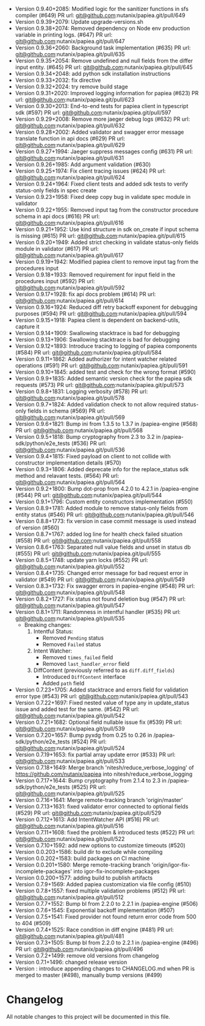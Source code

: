 - Version 0.9.40+2085: Modified logic for the sanitizer functions in sfs compiler (#649) PR url: git@github.com:nutanix/papiea.git/pull/649
- Version 0.9.39+2079: Update upgrade-versions.sh
- Version 0.9.38+2074: Removed dependency on Node env production variable in printing logs. (#647) PR url: git@github.com:nutanix/papiea.git/pull/647
- Version 0.9.36+2060: Background task implementation (#635) PR url: git@github.com:nutanix/papiea.git/pull/635
- Version 0.9.35+2054: Remove undefined and null fields from the differ input entity. (#645) PR url: git@github.com:nutanix/papiea.git/pull/645
- Version 0.9.34+2048: add python sdk installation instructions
- Version 0.9.33+2032: fix directive
- Version 0.9.32+2024: try remove build stage
- Version 0.9.31+2020: Improved logging information for papiea (#623) PR url: git@github.com:nutanix/papiea.git/pull/623
- Version 0.9.30+2013: End-to-end tests for papiea client in typescript sdk (#597) PR url: git@github.com:nutanix/papiea.git/pull/597
- Version 0.9.29+2008: Remove more jaeger debug logs (#632) PR url: git@github.com:nutanix/papiea.git/pull/632
- Version 0.9.28+2002: Added validator and swagger error message translate function in api docs (#629) PR url: git@github.com:nutanix/papiea.git/pull/629
- Version 0.9.27+1994: Jaeger suppress messages config (#631) PR url: git@github.com:nutanix/papiea.git/pull/631
- Version 0.9.26+1985: Add argument validation (#630)
- Version 0.9.25+1974: Fix client tracing issues (#624) PR url: git@github.com:nutanix/papiea.git/pull/624
- Version 0.9.24+1964: Fixed client tests and added sdk tests to verify status-only fields in spec create
- Version 0.9.23+1958: Fixed deep copy bug in validate spec module in validator
- Version 0.9.22+1955: Removed input tag from the constructor procedure schema in api docs (#616) PR url: git@github.com:nutanix/papiea.git/pull/616
- Version 0.9.21+1952: Use kind structure in sdk on_create if input schema is missing (#615) PR url: git@github.com:nutanix/papiea.git/pull/615
- Version 0.9.20+1949: Added strict checking in validate status-only fields module in validator (#617) PR url: git@github.com:nutanix/papiea.git/pull/617
- Version 0.9.19+1942: Modified papiea client to remove input tag from the procedures input
- Version 0.9.18+1933: Removed requirement for input field in the procedures input (#592) PR url: git@github.com:nutanix/papiea.git/pull/592
- Version 0.9.17+1928: fix api docs problem (#614) PR url: git@github.com:nutanix/papiea.git/pull/614
- Version 0.9.16+1924: Reduced diff retry backoff exponent for debugging purposes (#594) PR url: git@github.com:nutanix/papiea.git/pull/594
- Version 0.9.15+1918: Papiea client is dependent on backend-utils, capture it
- Version 0.9.14+1909: Swallowing stacktrace is bad for debugging
- Version 0.9.13+1906: Swallowing stacktrace is bad for debugging
- Version 0.9.12+1893: Introduce tracing to logging of papiea components (#584) PR url: git@github.com:nutanix/papiea.git/pull/584
- Version 0.9.11+1862: Added authorizer for intent watcher related operations (#591) PR url: git@github.com:nutanix/papiea.git/pull/591
- Version 0.9.10+1845: added test and check for the wrong format (#590)
- Version 0.9.9+1835: Added semantic version check for the papiea sdk requests (#573) PR url: git@github.com:nutanix/papiea.git/pull/573
- Version 0.9.8+1831: Logging verbosity (#578) PR url: git@github.com:nutanix/papiea.git/pull/578
- Version 0.9.7+1824: Added validation check to not allow required status-only fields in schema (#569) PR url: git@github.com:nutanix/papiea.git/pull/569
- Version 0.9.6+1821: Bump ini from 1.3.5 to 1.3.7 in /papiea-engine (#568) PR url: git@github.com:nutanix/papiea.git/pull/568
- Version 0.9.5+1818: Bump cryptography from 2.3 to 3.2 in /papiea-sdk/python/e2e_tests (#536) PR url: git@github.com:nutanix/papiea.git/pull/536
- Version 0.9.4+1815: Fixed payload on client to not collide with constructor implementation details (#570)
- Version 0.9.3+1806: Added deprecate info for the replace_status sdk method and relavant tests. (#564) PR url: git@github.com:nutanix/papiea.git/pull/564
- Version 0.9.2+1800: Bump dot-prop from 4.2.0 to 4.2.1 in /papiea-engine (#544) PR url: git@github.com:nutanix/papiea.git/pull/544
- Version 0.9.1+1796: Custom entity constructors implementation (#550)
- Version 0.8.9+1781: Added module to remove status-only fields from entity status (#546) PR url: git@github.com:nutanix/papiea.git/pull/546
- Version 0.8.8+1773: fix version in case commit message is used instead of version (#560)
- Version 0.8.7+1767: added log line for health check failed situation (#558) PR url: git@github.com:nutanix/papiea.git/pull/558
- Version 0.8.6+1763: Separated null value fields and unset in status db (#555) PR url: git@github.com:nutanix/papiea.git/pull/555
- Version 0.8.5+1748: update yarn locks (#552) PR url: git@github.com:nutanix/papiea.git/pull/552
- Version 0.8.4+1735: Changed error message for bad request error in validator (#549) PR url: git@github.com:nutanix/papiea.git/pull/549
- Version 0.8.3+1732: Fix swagger errors in papiea-engine (#548) PR url: git@github.com:nutanix/papiea.git/pull/548
- Version 0.8.2+1727: Fix status not found deletion bug (#547) PR url: git@github.com:nutanix/papiea.git/pull/547
- Version 0.8.1+1711: Randomness in intentful handler (#535) PR url: git@github.com:nutanix/papiea.git/pull/535
  * Breaking changes:
    1. Intentful Status:
        * Removed `Pending` status
        * Removed `Failed` status
    2. Intent Watcher:
        * Removed `times_failed` field
        * Removed `last_handler_error` field
    3. DiffContent (previously referred to as `diff.diff_fields`)
        * Introduced `DiffContent` interface
        * Added `path` field
- Version 0.7.23+1705: Added stacktrace and errors field for validation error type (#543) PR url: git@github.com:nutanix/papiea.git/pull/543
- Version 0.7.22+1697: Fixed nested value of type any in update_status issue and added test for the same. (#542) PR url: git@github.com:nutanix/papiea.git/pull/542
- Version 0.7.21+1682: Optional field nullable issue fix (#539) PR url: git@github.com:nutanix/papiea.git/pull/539
- Version 0.7.20+1657: Bump pyxdg from 0.25 to 0.26 in /papiea-sdk/python/e2e_tests (#524) PR url: git@github.com:nutanix/papiea.git/pull/524
- Version 0.7.19+1653: fix partial array update error (#533) PR url: git@github.com:nutanix/papiea.git/pull/533
- Version 0.7.18+1649: Merge branch 'nitesh/reduce_verbose_logging' of https://github.com/nutanix/papiea into nitesh/reduce_verbose_logging
- Version 0.7.17+1644: Bump cryptography from 2.1.4 to 2.3 in /papiea-sdk/python/e2e_tests (#525) PR url: git@github.com:nutanix/papiea.git/pull/525
- Version 0.7.16+1641: Merge remote-tracking branch 'origin/master'
- Version 0.7.13+1631: fixed validator error connected to optional fields (#529) PR url: git@github.com:nutanix/papiea.git/pull/529
- Version 0.7.12+1613: Add IntentWatcher API (#516) PR url: git@github.com:nutanix/papiea.git/pull/516
- Version 0.7.11+1608: fixed the problem & introduced tests (#522) PR url: git@github.com:nutanix/papiea.git/pull/522
- Version 0.7.10+1592: add new options to customize timeouts (#520)
- Version 0.0.203+1586: build dir to exclude while compiling
- Version 0.0.202+1583: build packages on CI machine
- Version 0.0.201+1580: Merge remote-tracking branch 'origin/igor-fix-incomplete-packages' into igor-fix-incomplete-packages
- Version 0.0.200+1577: adding build to publish artifacts
- Version 0.7.9+1569: Added papiea customization via file config (#510)
- Version 0.7.8+1557: fixed multiple validation problems (#512) PR url: git@github.com:nutanix/papiea.git/pull/512
- Version 0.7.7+1552: Bump bl from 2.2.0 to 2.2.1 in /papiea-engine (#506)
- Version 0.7.6+1545: Exponential backoff implementation (#507)
- Version 0.7.5+1541: Fixed provider not found return error code from 500 to 404 (#509)
- Version 0.7.4+1525: Race condition in diff engine (#481) PR url: git@github.com:nutanix/papiea.git/pull/481
- Version 0.7.3+1505: Bump bl from 2.2.0 to 2.2.1 in /papiea-engine (#496) PR url: git@github.com:nutanix/papiea.git/pull/496
- Version 0.7.2+1499: remove old versions from changelog
- Version 0.7.1+1496: changed release version
- Version : introduce appending changes to CHANGELOG.md when PR is merged to master (#498), manually bump versions (#499)
# Changelog

All notable changes to this project will be documented in this file.
